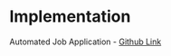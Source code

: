 # Implementation

Automated Job Application - [Github Link](https://github.com/grandeurkoe/100-days-of-code-the-complete-python-pro-bootcamp/tree/3c4448a729e674d11d413563af467bd1496e9a2c/day-049-automating-job-applications-on-linkedIn/automated-job-application)